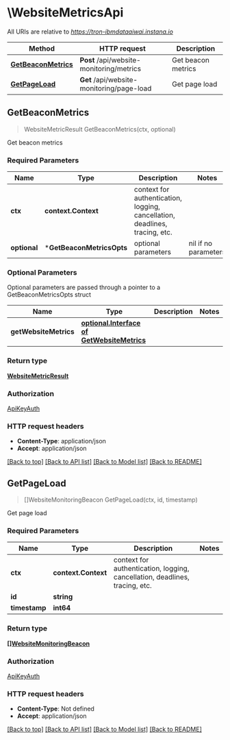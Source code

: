 # \WebsiteMetricsApi

All URIs are relative to *https://tron-ibmdataaiwai.instana.io*

Method | HTTP request | Description
------------- | ------------- | -------------
[**GetBeaconMetrics**](WebsiteMetricsApi.md#GetBeaconMetrics) | **Post** /api/website-monitoring/metrics | Get beacon metrics
[**GetPageLoad**](WebsiteMetricsApi.md#GetPageLoad) | **Get** /api/website-monitoring/page-load | Get page load



## GetBeaconMetrics

> WebsiteMetricResult GetBeaconMetrics(ctx, optional)

Get beacon metrics

### Required Parameters


Name | Type | Description  | Notes
------------- | ------------- | ------------- | -------------
**ctx** | **context.Context** | context for authentication, logging, cancellation, deadlines, tracing, etc.
 **optional** | ***GetBeaconMetricsOpts** | optional parameters | nil if no parameters

### Optional Parameters

Optional parameters are passed through a pointer to a GetBeaconMetricsOpts struct


Name | Type | Description  | Notes
------------- | ------------- | ------------- | -------------
 **getWebsiteMetrics** | [**optional.Interface of GetWebsiteMetrics**](GetWebsiteMetrics.md)|  | 

### Return type

[**WebsiteMetricResult**](WebsiteMetricResult.md)

### Authorization

[ApiKeyAuth](../README.md#ApiKeyAuth)

### HTTP request headers

- **Content-Type**: application/json
- **Accept**: application/json

[[Back to top]](#) [[Back to API list]](../README.md#documentation-for-api-endpoints)
[[Back to Model list]](../README.md#documentation-for-models)
[[Back to README]](../README.md)


## GetPageLoad

> []WebsiteMonitoringBeacon GetPageLoad(ctx, id, timestamp)

Get page load

### Required Parameters


Name | Type | Description  | Notes
------------- | ------------- | ------------- | -------------
**ctx** | **context.Context** | context for authentication, logging, cancellation, deadlines, tracing, etc.
**id** | **string**|  | 
**timestamp** | **int64**|  | 

### Return type

[**[]WebsiteMonitoringBeacon**](WebsiteMonitoringBeacon.md)

### Authorization

[ApiKeyAuth](../README.md#ApiKeyAuth)

### HTTP request headers

- **Content-Type**: Not defined
- **Accept**: application/json

[[Back to top]](#) [[Back to API list]](../README.md#documentation-for-api-endpoints)
[[Back to Model list]](../README.md#documentation-for-models)
[[Back to README]](../README.md)

